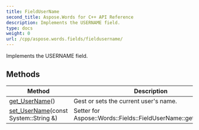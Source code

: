 ```yaml
---
title: FieldUserName
second_title: Aspose.Words for C++ API Reference
description: Implements the USERNAME field. 
type: docs
weight: 0
url: /cpp/aspose.words.fields/fieldusername/
---
```


Implements the USERNAME field. 

## Methods

| Method | Description |
| --- | --- |
| [get_UserName](./get_username/)() | Gest or sets the current user's name.  |
| [set_UserName](./set_username/)(const System::String &) | Setter for Aspose::Words::Fields::FieldUserName::get_UserName.  |

